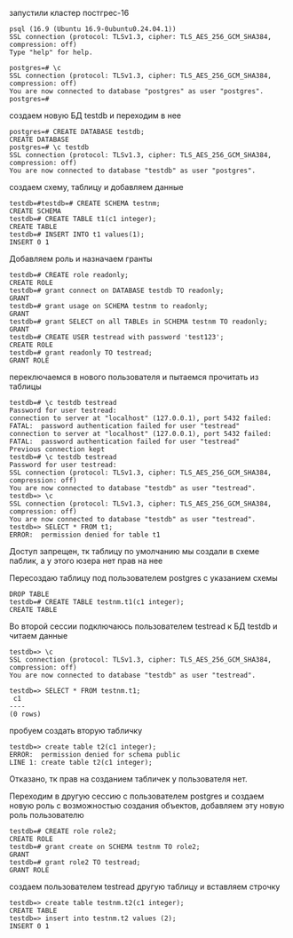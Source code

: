 запустили кластер постгрес-16

```
psql (16.9 (Ubuntu 16.9-0ubuntu0.24.04.1))
SSL connection (protocol: TLSv1.3, cipher: TLS_AES_256_GCM_SHA384, compression: off)
Type "help" for help.

postgres=# \c
SSL connection (protocol: TLSv1.3, cipher: TLS_AES_256_GCM_SHA384, compression: off)
You are now connected to database "postgres" as user "postgres".
postgres=# 
```
создаем новую БД testdb и переходим в нее
```
postgres=# ﻿CREATE DATABASE testdb;
CREATE DATABASE
postgres=# \c testdb
SSL connection (protocol: TLSv1.3, cipher: TLS_AES_256_GCM_SHA384, compression: off)
You are now connected to database "testdb" as user "postgres".
```
создаем схему, таблицу и добавляем данные
```
testdb=#testdb=# CREATE SCHEMA testnm;
CREATE SCHEMA
testdb=# CREATE TABLE t1(c1 integer);
CREATE TABLE
testdb=# INSERT INTO t1 values(1);
INSERT 0 1
```
Добавляем роль и назначаем гранты
```
testdb=# CREATE role readonly;
CREATE ROLE
testdb=# grant connect on DATABASE testdb TO readonly;
GRANT
testdb=# grant usage on SCHEMA testnm to readonly;
GRANT
testdb=# grant SELECT on all TABLEs in SCHEMA testnm TO readonly;
GRANT
testdb=# CREATE USER testread with password 'test123';
CREATE ROLE
testdb=# grant readonly TO testread;
GRANT ROLE
```
переключаемся в нового пользователя и пытаемся прочитать из таблицы
```
testdb=# \c testdb testread
Password for user testread: 
connection to server at "localhost" (127.0.0.1), port 5432 failed: FATAL:  password authentication failed for user "testread"
connection to server at "localhost" (127.0.0.1), port 5432 failed: FATAL:  password authentication failed for user "testread"
Previous connection kept
testdb=# \c testdb testread
Password for user testread: 
SSL connection (protocol: TLSv1.3, cipher: TLS_AES_256_GCM_SHA384, compression: off)
You are now connected to database "testdb" as user "testread".
testdb=> \c
SSL connection (protocol: TLSv1.3, cipher: TLS_AES_256_GCM_SHA384, compression: off)
You are now connected to database "testdb" as user "testread".
testdb=> SELECT * FROM t1;
ERROR:  permission denied for table t1 
```
Доступ запрещен, тк таблицу по умолчанию мы создали в схеме паблик, а у этого юзера нет прав на нее

Пересоздаю таблицу под пользователем postgres с указанием схемы
```
DROP TABLE
testdb=# CREATE TABLE testnm.t1(c1 integer);
CREATE TABLE
```

Во второй сессии подключаюсь пользователем testread к БД testdb
и читаем данные
```
testdb=> \c
SSL connection (protocol: TLSv1.3, cipher: TLS_AES_256_GCM_SHA384, compression: off)
You are now connected to database "testdb" as user "testread".

testdb=> SELECT * FROM testnm.t1;
 c1 
----
(0 rows)
```
пробуем создать вторую табличку
```
testdb=> create table t2(c1 integer); 
ERROR:  permission denied for schema public
LINE 1: create table t2(c1 integer);
```
Отказано, тк прав на созданием табличек у пользователя нет.

Переходим в другую сессию с пользователем postgres и создаем новую роль с возможностью создания объектов,
добавляем эту новую роль пользователю
```
testdb=# CREATE role role2;
CREATE ROLE
testdb=# grant create on SCHEMA testnm TO role2;
GRANT
testdb=# grant role2 TO testread;
GRANT ROLE
```
создаем пользователем testread другую таблицу и вставляем строчку
```
testdb=> create table testnm.t2(c1 integer); 
CREATE TABLE
testdb=> insert into testnm.t2 values (2);
INSERT 0 1
```

